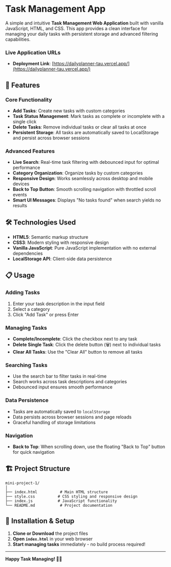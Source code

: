 # Task Management App

A simple and intuitive **Task Management Web Application** built with vanilla JavaScript, HTML, and CSS. This app provides a clean interface for managing your daily tasks with persistent storage and advanced filtering capabilities.

### Live Application URLs

- **Deployment Link**: [https://dailyplanner-tau.vercel.app/](https://dailyplanner-tau.vercel.app/)

## 🚀 Features

### Core Functionality
- **Add Tasks**: Create new tasks with custom categories
- **Task Status Management**: Mark tasks as complete or incomplete with a single click
- **Delete Tasks**: Remove individual tasks or clear all tasks at once
- **Persistent Storage**: All tasks are automatically saved to LocalStorage and persist across browser sessions

### Advanced Features
- **Live Search**: Real-time task filtering with debounced input for optimal performance
- **Category Organization**: Organize tasks by custom categories
- **Responsive Design**: Works seamlessly across desktop and mobile devices
- **Back to Top Button**: Smooth scrolling navigation with throttled scroll events
- **Smart UI Messages**: Displays "No tasks found" when search yields no results

## 🛠️ Technologies Used

- **HTML5**: Semantic markup structure
- **CSS3**: Modern styling with responsive design
- **Vanilla JavaScript**: Pure JavaScript implementation with no external dependencies
- **LocalStorage API**: Client-side data persistence

## 📋 Usage

### Adding Tasks
1. Enter your task description in the input field
2. Select a category
3. Click "Add Task" or press Enter

### Managing Tasks
- **Complete/Incomplete**: Click the checkbox next to any task
- **Delete Single Task**: Click the delete button (🗑️) next to individual tasks
- **Clear All Tasks**: Use the "Clear All" button to remove all tasks

### Searching Tasks
- Use the search bar to filter tasks in real-time
- Search works across task descriptions and categories
- Debounced input ensures smooth performance

### Data Persistence
- Tasks are automatically saved to `localStorage`
- Data persists across browser sessions and page reloads
- Graceful handling of storage limitations

### Navigation
- **Back to Top**: When scrolling down, use the floating "Back to Top" button for quick navigation

## 🏗️ Project Structure

```
mini-project-1/
│
├── index.html          # Main HTML structure
├── style.css          # CSS styling and responsive design
├── index.js           # JavaScript functionality
└── README.md           # Project documentation
```

## 🔧 Installation & Setup

1. **Clone or Download** the project files
2. **Open `index.html`** in your web browser
3. **Start managing tasks** immediately - no build process required!

---

**Happy Task Managing! 📝✅**
